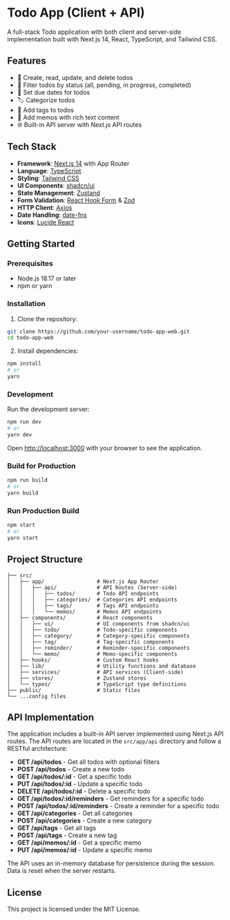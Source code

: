 # Todo App (Client + API)

A full-stack Todo application with both client and server-side implementation built with Next.js 14, React, TypeScript, and Tailwind CSS.

## Features

- 📝 Create, read, update, and delete todos
- 🔄 Filter todos by status (all, pending, in progress, completed)
- 📅 Set due dates for todos
- 🏷️ Categorize todos
- 🔖 Add tags to todos
- 📒 Add memos with rich text content
- 🌐 Built-in API server with Next.js API routes

## Tech Stack

- **Framework**: [Next.js 14](https://nextjs.org/) with App Router
- **Language**: [TypeScript](https://www.typescriptlang.org/)
- **Styling**: [Tailwind CSS](https://tailwindcss.com/)
- **UI Components**: [shadcn/ui](https://ui.shadcn.com/)
- **State Management**: [Zustand](https://zustand-demo.pmnd.rs/)
- **Form Validation**: [React Hook Form](https://react-hook-form.com/) & [Zod](https://zod.dev/)
- **HTTP Client**: [Axios](https://axios-http.com/)
- **Date Handling**: [date-fns](https://date-fns.org/)
- **Icons**: [Lucide React](https://lucide.dev/)

## Getting Started

### Prerequisites

- Node.js 18.17 or later
- npm or yarn

### Installation

1. Clone the repository:

```bash
git clone https://github.com/your-username/todo-app-web.git
cd todo-app-web
```

2. Install dependencies:

```bash
npm install
# or
yarn
```

### Development

Run the development server:

```bash
npm run dev
# or
yarn dev
```

Open [http://localhost:3000](http://localhost:3000) with your browser to see the application.

### Build for Production

```bash
npm run build
# or
yarn build
```

### Run Production Build

```bash
npm start
# or
yarn start
```

## Project Structure

```
├── src/
│   ├── app/                 # Next.js App Router
│   │   ├── api/             # API Routes (Server-side)
│   │   │   ├── todos/       # Todo API endpoints
│   │   │   ├── categories/  # Categories API endpoints
│   │   │   ├── tags/        # Tags API endpoints 
│   │   │   └── memos/       # Memos API endpoints
│   ├── components/          # React components
│   │   ├── ui/              # UI components from shadcn/ui
│   │   ├── todo/            # Todo-specific components
│   │   ├── category/        # Category-specific components
│   │   ├── tag/             # Tag-specific components
│   │   ├── reminder/        # Reminder-specific components
│   │   └── memo/            # Memo-specific components
│   ├── hooks/               # Custom React hooks
│   ├── lib/                 # Utility functions and database
│   ├── services/            # API services (Client-side)
│   ├── stores/              # Zustand stores
│   └── types/               # TypeScript type definitions
├── public/                  # Static files
└── ...config files
```

## API Implementation

The application includes a built-in API server implemented using Next.js API routes. The API routes are located in the `src/app/api` directory and follow a RESTful architecture:

- **GET /api/todos** - Get all todos with optional filters
- **POST /api/todos** - Create a new todo
- **GET /api/todos/:id** - Get a specific todo
- **PUT /api/todos/:id** - Update a specific todo
- **DELETE /api/todos/:id** - Delete a specific todo
- **GET /api/todos/:id/reminders** - Get reminders for a specific todo
- **POST /api/todos/:id/reminders** - Create a reminder for a specific todo
- **GET /api/categories** - Get all categories
- **POST /api/categories** - Create a new category
- **GET /api/tags** - Get all tags
- **POST /api/tags** - Create a new tag
- **GET /api/memos/:id** - Get a specific memo
- **PUT /api/memos/:id** - Update a specific memo

The API uses an in-memory database for persistence during the session. Data is reset when the server restarts.

## License

This project is licensed under the MIT License.
